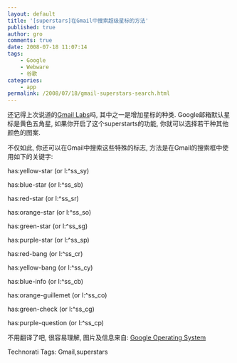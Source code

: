 ```yaml
---
layout: default
title: '[superstars]在Gmail中搜索超级星标的方法'
published: true
author: gro
comments: true
date: 2008-07-18 11:07:14
tags:
    - Google
    - Webware
    - 谷歌
categories:
    - app
permalink: /2008/07/18/gmail-superstars-search.html
---
```

还记得上次说道的[Gmail Labs][1]吗, 其中之一是增加星标的种类. Google邮箱默认星标是黄色五角星, 如果你开启了这个superstarts的功能, 你就可以选择若干种其他颜色的图案.



不仅如此, 你还可以在Gmail中搜索这些特殊的标志, 方法是在Gmail的搜索框中使用如下的关键字:

has:yellow-star (or l:^ss_sy)
  
has:blue-star (or l:^ss_sb)
  
has:red-star (or l:^ss_sr)
  
has:orange-star (or l:^ss_so)
  
has:green-star (or l:^ss_sg)
  
has:purple-star (or l:^ss_sp)
  
has:red-bang (or l:^ss_cr)
  
has:yellow-bang (or l:^ss_cy)
  
has:blue-info (or l:^ss_cb)
  
has:orange-guillemet (or l:^ss_co)
  
has:green-check (or l:^ss_cg)
  
has:purple-question (or l:^ss_cp)

不用翻译了吧, 很容易理解, 图片及信息来自: [Google Operating System][2]


  Technorati Tags: Gmail,superstars


 [1]: http://getfreeware.net/archives/371.html "Gmail Labs"
 [2]: http://googlesystem.blogspot.com/2008/07/gmail-superstars.html "Gmail Superstars"